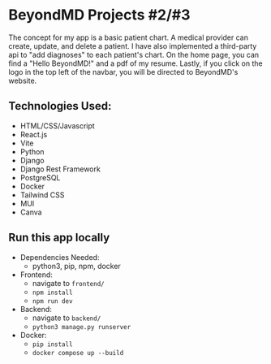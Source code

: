 # BeyondMD Projects #2/#3

The concept for my app is a basic patient chart. A medical provider can create, update, and delete a patient. I have also implemented a third-party api to "add diagnoses" to each patient's chart. On the home page, you can find a "Hello BeyondMD!" and a pdf of my resume. Lastly, if you click on the logo in the top left of the navbar, you will be directed to BeyondMD's website.

## Technologies Used:

-  HTML/CSS/Javascript
-  React.js
-  Vite
-  Python
-  Django
-  Django Rest Framework
-  PostgreSQL
-  Docker
-  Tailwind CSS
-  MUI
-  Canva

## Run this app locally

-  Dependencies Needed:
   -  python3, pip, npm, docker
-  Frontend:
   -  navigate to `frontend/`
   -  `npm install`
   -  `npm run dev`
-  Backend:
   -  navigate to `backend/`
   -  `python3 manage.py runserver`
-  Docker:
   -  `pip install`
   -  `docker compose up --build`
